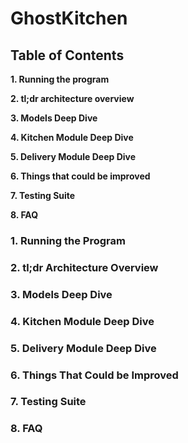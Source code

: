 # GhostKitchen

## Table of Contents

**1. Running the program**

**2. tl;dr architecture overview**

**3. Models Deep Dive**

**4. Kitchen Module Deep Dive**

**5. Delivery Module Deep Dive**

**6. Things that could be improved**

**7. Testing Suite**

**8. FAQ**


### 1. Running the Program

### 2. tl;dr Architecture Overview

### 3. Models Deep Dive

### 4. Kitchen Module Deep Dive

### 5. Delivery Module Deep Dive

### 6. Things That Could be Improved

### 7. Testing Suite

### 8. FAQ
